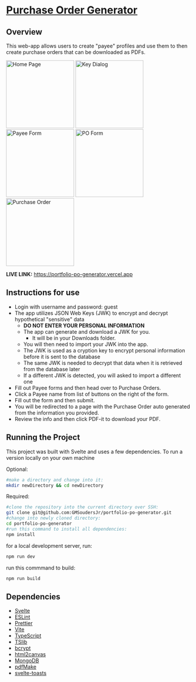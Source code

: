 # [Purchase Order Generator](https://portfolio-po-generator.vercel.app "Gerald's Purchase Order Generator")

## Overview

This web-app allows users to create "payee" profiles and use them to then create purchase orders that can be downloaded as PDFs.

<img src="https://github.com/GMSoudersJr/portfolio-po-generator/assets/44438849/7e0c5e67-8e46-4032-932f-0a85bc08c939" alt="Home Page" width="185" />
<img src="https://github.com/GMSoudersJr/portfolio-po-generator/assets/44438849/838f76b2-ecb1-425a-8066-82c56890601e" alt="Key Dialog" width="185" />
<img src="https://github.com/GMSoudersJr/portfolio-po-generator/assets/44438849/7cb90e6e-a5f8-4c2d-adb3-2e841eab9fd1" alt="Payee Form" width="185" />
<img src="https://github.com/GMSoudersJr/portfolio-po-generator/assets/44438849/1cde6d48-cbca-4201-b455-458894054735" alt="PO Form" width="185" />
<img src="https://github.com/GMSoudersJr/portfolio-po-generator/assets/44438849/3931f824-84de-48b6-90d9-5ea611e7a0aa" alt="Purchase Order" width="185" />

**LIVE LINK:** https://portfolio-po-generator.vercel.app

## Instructions for use
- Login with username and password: guest
- The app utilizes JSON Web Keys (JWK) to encrypt and decrypt hypothetical "sensitive" data
  - **DO NOT ENTER YOUR PERSONAL INFORMATION**
  - The app can generate and download a JWK for you.
     - It will be in your Downloads folder.
  - You will then need to import your JWK into the app.
  - The JWK is used as a cryption key to encrypt personal information before it is sent to the database
  - The same JWK is needed to decrypt that data when it is retrieved from the database later
  - If a different JWK is detected, you will asked to import a different one
- Fill out Payee forms and then head over to Purchase Orders.
- Click a Payee name from list of buttons on the right of the form.
- Fill out the form and then submit.
- You will be redirected to a page with the Purchase Order auto generated from the information you provided.
- Review the info and then click PDF-it to download your PDF.

## Running the Project
This project was built with Svelte and uses a few dependencies.
To run a version locally on your own machine

Optional:
```bash
#make a directory and change into it:
mkdir newDirectory && cd newDirectory
```

Required:
```bash
#clone the repository into the current directory over SSH:
git clone git@github.com:GMSoudersJr/portfolio-po-generator.git
#change into newly cloned directory:
cd portfolio-po-generator
#run this command to install all dependencies:
npm install
```

for a local development server, run:
```bash
npm run dev
```

run this commmand to build:

```bash
npm run build
```

## Dependencies
- [Svelte](https://svelte.dev/)
- [ESLint](https://eslint.org/)
- [Prettier](https://prettier.io/)
- [Vite](https://vitejs.dev/)
- [TypeScript](https://www.typescriptlang.org/)
- [TSlib](https://www.npmjs.com/package/tslib)
- [bcrypt](https://www.npmjs.com/package/bcrypt)
- [html2canvas](https://html2canvas.hertzen.com/)
- [MongoDB](https://www.mongodb.com/)
- [pdfMake](http://pdfmake.org/#/)
- [svelte-toasts](https://www.npmjs.com/package/svelte-toasts)
